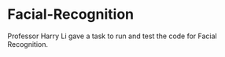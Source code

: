 # Facial-Recognition
Professor Harry Li gave a task to run and test the code for Facial Recognition. 
